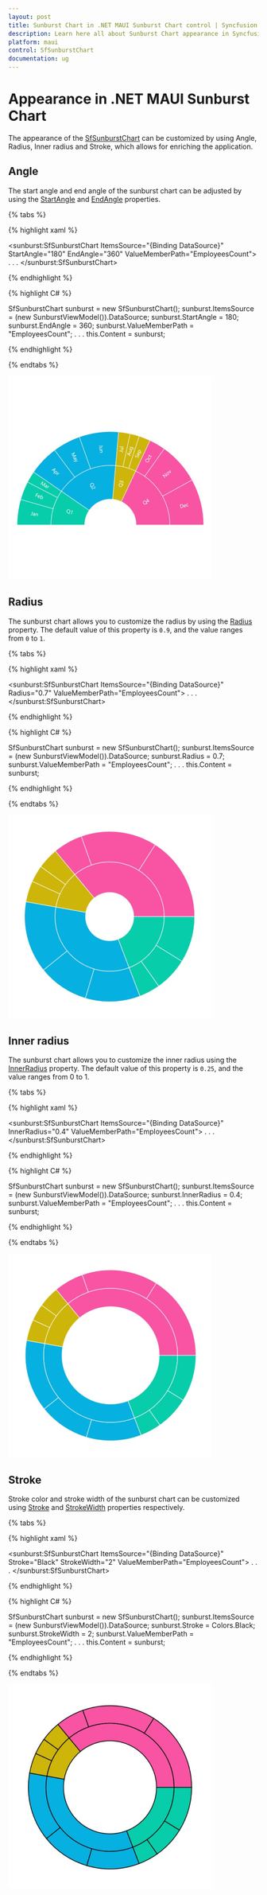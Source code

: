 ```yaml
---
layout: post
title: Sunburst Chart in .NET MAUI Sunburst Chart control | Syncfusion
description: Learn here all about Sunburst Chart appearance in Syncfusion .NET MAUI Sunburst Chart control.
platform: maui
control: SfSunburstChart
documentation: ug
---
```


# Appearance in .NET MAUI Sunburst Chart

The appearance of the [SfSunburstChart](https://help.syncfusion.com/cr/maui/Syncfusion.Maui.SunburstChart.SfSunburstChart.html) can be customized by using Angle, Radius, Inner radius and Stroke, which allows for enriching the application.

## Angle

The start angle and end angle of the sunburst chart can be adjusted by using the [StartAngle](https://help.syncfusion.com/cr/maui/Syncfusion.Maui.SunburstChart.SfSunburstChart.html#Syncfusion_Maui_SunburstChart_SfSunburstChart_StartAngle) and [EndAngle](https://help.syncfusion.com/cr/maui/Syncfusion.Maui.SunburstChart.SfSunburstChart.html#Syncfusion_Maui_SunburstChart_SfSunburstChart_EndAngle) properties.

{% tabs %} 

{% highlight xaml %}

<sunburst:SfSunburstChart ItemsSource="{Binding DataSource}" 
                          StartAngle="180"
                          EndAngle="360"
                          ValueMemberPath="EmployeesCount">
    . . .
</sunburst:SfSunburstChart>
 
{% endhighlight %}

{% highlight C# %}

SfSunburstChart sunburst = new SfSunburstChart();
sunburst.ItemsSource = (new SunburstViewModel()).DataSource;
sunburst.StartAngle = 180;
sunburst.EndAngle = 360;
sunburst.ValueMemberPath = "EmployeesCount";
. . .
this.Content = sunburst;

{% endhighlight %}

{% endtabs %}

![Angle customization in MAUI Sunburst Chart.](Appearance_images/maui_angle_customization.png)

## Radius

The sunburst chart allows you to customize the radius by using the [Radius](https://help.syncfusion.com/cr/maui/Syncfusion.Maui.SunburstChart.SfSunburstChart.html#Syncfusion_Maui_SunburstChart_SfSunburstChart_Radius) property. The default value of this property is `0.9`, and the value ranges from `0` to `1`.

{% tabs %} 

{% highlight xaml %}

<sunburst:SfSunburstChart ItemsSource="{Binding DataSource}"
                          Radius="0.7"
                          ValueMemberPath="EmployeesCount">
    . . .
</sunburst:SfSunburstChart>
 
{% endhighlight %}

{% highlight C# %}

SfSunburstChart sunburst = new SfSunburstChart();
sunburst.ItemsSource = (new SunburstViewModel()).DataSource;
sunburst.Radius = 0.7;
sunburst.ValueMemberPath = "EmployeesCount";
. . .
this.Content = sunburst;

{% endhighlight %}

{% endtabs %}

![Radius in MAUI Sunburst Chart.](Appearance_images/maui_radius_output.png)

## Inner radius

The sunburst chart allows you to customize the inner radius using the [InnerRadius](https://help.syncfusion.com/cr/maui/Syncfusion.Maui.SunburstChart.SfSunburstChart.html#Syncfusion_Maui_SunburstChart_SfSunburstChart_InnerRadius) property. The default value of this property is `0.25`, and the value ranges from 0 to 1.

{% tabs %} 

{% highlight xaml %}

<sunburst:SfSunburstChart ItemsSource="{Binding DataSource}"
                          InnerRadius="0.4"
                          ValueMemberPath="EmployeesCount">
    . . .
</sunburst:SfSunburstChart>
 
{% endhighlight %}

{% highlight C# %}

SfSunburstChart sunburst = new SfSunburstChart();
sunburst.ItemsSource = (new SunburstViewModel()).DataSource;
sunburst.InnerRadius = 0.4;
sunburst.ValueMemberPath = "EmployeesCount";
. . .
this.Content = sunburst;

{% endhighlight %}

{% endtabs %}

![Inner radius in MAUI Sunburst Chart.](Appearance_images/maui_inner_radius_output.png)

## Stroke

Stroke color and stroke width of the sunburst chart can be customized using [Stroke](https://help.syncfusion.com/cr/maui/Syncfusion.Maui.SunburstChart.SfSunburstChart.html#Syncfusion_Maui_SunburstChart_SfSunburstChart_Stroke) and [StrokeWidth](https://help.syncfusion.com/cr/maui/Syncfusion.Maui.SunburstChart.SfSunburstChart.html#Syncfusion_Maui_SunburstChart_SfSunburstChart_StrokeWidth) properties respectively.

{% tabs %} 

{% highlight xaml %}

<sunburst:SfSunburstChart ItemsSource="{Binding DataSource}" 
                          Stroke="Black"
                          StrokeWidth="2"
                          ValueMemberPath="EmployeesCount">
    . . .
</sunburst:SfSunburstChart>
 
{% endhighlight %}

{% highlight C# %}

SfSunburstChart sunburst = new SfSunburstChart();
sunburst.ItemsSource = (new SunburstViewModel()).DataSource;
sunburst.Stroke = Colors.Black;
sunburst.StrokeWidth = 2;
sunburst.ValueMemberPath = "EmployeesCount";
. . .
this.Content = sunburst;

{% endhighlight %}

{% endtabs %}

![Stroke and stroke width in MAUI Sunburst Chart.](Appearance_images/maui_stroke_output.png)
